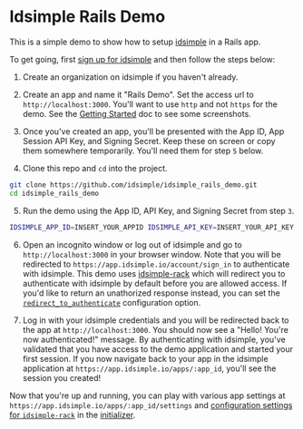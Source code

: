 # Idsimple Rails Demo

This is a simple demo to show how to setup [idsimple](https://idsimple.io) in a Rails app.

To get going, first [sign up for idsimple](https://app.idsimple.io/account/sign_up) and then follow the steps below:


1. Create an organization on idsimple if you haven't already.

2. Create an app and name it "Rails Demo". Set the access url to `http://localhost:3000`. You'll want to use `http` and not `https` for the demo. See the [Getting Started](https://idsimple.io/docs/getting-started) doc to see some screenshots.

3. Once you've created an app, you'll be presented with the App ID, App Session API Key, and Signing Secret. Keep these on screen or copy them somewhere temporarily. You'll need them for step `5` below.

4. Clone this repo and `cd` into the project.

```sh
git clone https://github.com/idsimple/idsimple_rails_demo.git
cd idsimple_rails_demo
```

5. Run the demo using the App ID, API Key, and Signing Secret from step `3`.

```sh
IDSIMPLE_APP_ID=INSERT_YOUR_APPID IDSIMPLE_API_KEY=INSERT_YOUR_API_KEY IDSIMPLE_SIGNING_SECRET=INSERT_YOUR_SIGNING_SECRET bundle exec rails server
```

6. Open an incognito window or log out of idsimple and go to `http://localhost:3000` in your browser window. Note that you will be redirected to `https://app.idsimple.io/account/sign_in` to authenticate with idsimple. This demo uses [idsimple-rack](https://github.com/idsimple/idsimple-rack) which will redirect you to authenticate with idsimple by default before you are allowed access. If you'd like to return an unathorized response instead, you can set the [`redirect_to_authenticate`](https://github.com/idsimple/idsimple-rack#redirect_to_authenticate) configuration option.

7. Log in with your idsimple credentials and you will be redirected back to the app at `http://localhost:3000`. You should now see a "Hello! You're now authenticated!" message. By authenticating with idsimple, you've validated that you have access to the demo application and started your first session. If you now navigate back to your app in the idsimple application at `https://app.idsimple.io/apps/:app_id`, you'll see the session you created!

Now that you're up and running, you can play with various app settings at `https://app.idsimple.io/apps/:app_id/settings` and [configuration settings for `idsimple-rack`](https://github.com/idsimple/idsimple-rack#configuration) in the [initializer](https://github.com/idsimple/idsimple_rails_demo/blob/main/config/initializers/idsimple.rb).
